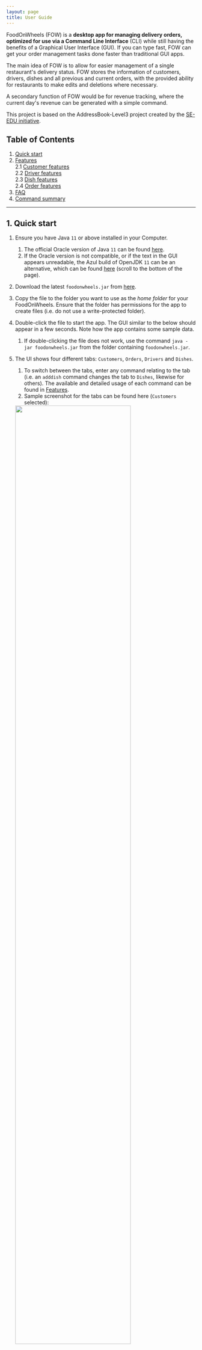 ```yaml
---
layout: page
title: User Guide
---
```


FoodOnWheels (FOW) is a **desktop app for managing delivery orders, 
optimized for use via a Command Line Interface** (CLI) while still having the benefits 
of a Graphical User Interface (GUI). 
If you can type fast, FOW can get your order management tasks done faster 
than traditional GUI apps.

The main idea of FOW is to allow for easier management of a single restaurant's delivery status.
FOW stores the information of customers, drivers, dishes and all previous and current orders, with
the provided ability for restaurants to make edits and deletions where necessary.

A secondary function of FOW would be for revenue tracking, where the current day's revenue can be
generated with a simple command.

This project is based on the AddressBook-Level3 project created by the [SE-EDU initiative](https://se-education.org).

## Table of Contents
1. [Quick start](#1-quick-start)
2. [Features](#2-features)  
   2.1 [Customer features](#21-customer-features)  
   2.2 [Driver features](#22-driver-features)  
   2.3 [Dish features](#23-dish-features)  
   2.4 [Order features](#24-order-features)
3. [FAQ](#3-faq)
4. [Command summary](#4-command-summary)

--------------------------------------------------------------------------------------------------------------------

## 1. Quick start

1. Ensure you have Java `11` or above installed in your Computer. 
   1. The official Oracle version of Java `11` can be found [here](https://www.oracle.com/java/technologies/downloads/#java11). 
   2. If the Oracle version is not compatible, or if the text in the GUI appears unreadable,
   the Azul build of OpenJDK `11` can be an alternative, 
   which can be found [here](https://www.azul.com/downloads/?version=java-11-lts&os=macos&architecture=arm-64-bit&package=jdk-fx) 
   (scroll to the bottom of the page).

2. Download the latest `foodonwheels.jar` from [here](https://github.com/AY2122S2-CS2103-F10-2/tp/releases).

3. Copy the file to the folder you want to use as the _home folder_ for your FoodOnWheels. 
Ensure that the folder has permissions for the app to create files (i.e. do not use a write-protected
folder). 

4. Double-click the file to start the app. The GUI similar to the below should appear in a few seconds. Note how the app contains some sample data.<br>
   1. If double-clicking the file does not work, use the command `java -jar foodonwheels.jar` from the
   folder containing `foodonwheels.jar`.

5. The UI shows four different tabs: `Customers`, `Orders`, `Drivers` and `Dishes`.
   1. To switch between the tabs, enter any command relating to the tab (i.e. an `adddish` 
   command changes the tab to `Dishes`, likewise for others). The available and 
   detailed usage of each command can be found in [Features](#2-features).
   2. Sample screenshot for the tabs can be found here (`Customers` selected):
   <img src="images/tabdisplay.png" width=80%>
   
6. Type the command in the command box and press Enter to execute it. e.g. typing **`help`** and pressing Enter will open the help window.<br>

7. Some data has been added for you to try the app. Please use command `clear` to use your own data.
## Some example commands you can try:

### Commands relating to `Dish`
* **`adddish`**`n/Crab Pasta $/15.50` : Adds a dish named `Crab Pasta` with price `15.50` to the restaurant's menu.

* **`deletedish`**`1` : Deletes a dish named with index 1 displayed on filtered dish list.

* **`listdish`** : Lists all existing dishes on restaurant's menu.

### Commands relating to `Driver`
* **`adddriver`**`n/Joe p/98765432` : Adds a new driver with name `Joe` and phone number `98765432`.

* **`deletedriver`**`1` : Deletes the driver at index `1`.

* **`editdriver`**`1 s/absent` : Edits the status of the driver at index `1` to `absent`.

* **`listdriver all`** : Lists all the drivers in the system.

* **`listdriver free`** : Lists all the free drivers in the system.

### Commands relating to `Customer`
* **`addcustomer`**`n/Joe p/98765432 a/home` : Adds a new driver with name `Joe` and phone number `98765432`.

* **`deletecustomer`**`1` : Deletes the customer at index `1`.

* **`editcustomer`**`1 n/Jack` : Edits the customer at index `1` and replaces name with `Jack`.

* **`listcustomer`** : Lists all the customers in the system.

### Commands relating to `Order` 

* *These commands can only be done after the above commands for Dish, Driver and Customer have been performed.
This is due to preconditions required for Order, which are explained in the [Order features](#24-order-features) section.*

* **`addorder`**`p/98765432 d/Crab Pasta` : Adds an order of `Crab Pasta` for customer with phone number `98765432`.

* **`mark`**`1 s/delivered` : Edits the status of the order at index `1` to `delivered`.

* **`listorder all`** : Lists all the current orders in the system.

* **`listorder in progress`** : Lists all the in-progress orders in the system.


Refer to the [Features](#2-features) below for details of each command.

--------------------------------------------------------------------------------------------------------------------

## 2. Features

<div markdown="block" class="alert alert-info">

**:information_source: Notes about the command format:**<br>

* Words in `UPPER_CASE` are the parameters to be supplied by the user.<br>
  e.g. in `adddish n/NAME $/PRICE`, `name` and `price` are parameters which can be used as `adddish n/Crab Pasta $/15.50`.

* Items in square brackets are optional.<br>
  e.g `INDEX [n/NAME] [p/PHONE]` can be used as `1 n/John Doe` or as `1 n/John Doe p/81234567`.

* Items with `…`​ after them can have multiple inputs.<br>
  e.g. `d/Sushi`, `d/Sushi, Kimchi Fried Rice` etc.

* Parameters can be in any order.<br>
  e.g. if the command specifies `n/NAME p/PHONE`, `p/PHONE n/NAME` is also acceptable.

* If a parameter is expected only once in the command but you specified it multiple times, only the last occurrence of the parameter will be taken.<br>
  e.g. if you specify `p/81232323 p/91823232`, only `p/91823232` will be taken.

* Extraneous parameters for commands that do not take in parameters (such as `help`, `listdish`, `exit` and `clear`) will be ignored.<br>
  e.g. if the command specifies `help 123`, it will be interpreted as `help`.

</div>

## 2.1 Customer features

### Adding a customer: `addcustomer`

Adds a customer to the database.

Format: `addcustomer n/NAME p/PHONE a/ADDRESS `

Examples:
* `addcustomer n/John Doe  p/98765432 a/John street, block 123, #01-01`
* `addcustomer n/Betsy Crowe p/82943423 a/Newgate Prison `

Sample screenshot:

<img src="images/acustomer.png">

### Deleting a customer: `deletecustomer`

Deletes a customer from the database.

Format: `deletecustomer INDEX`

Examples:
* `deletecustomer 1`

Sample screenshot:

<img src="images/deletecustomer.png">

### Editing a customer: `editcustomer`

Edits a customer from the database.

Format: `editcustomer INDEX [n/NAME] [p/PHONE] [a/ADDRESS]`

Examples:
* `editcustomer 1 n/John Doe a/Sentosa Cove`
* `editcustomer 3 p/81234567 a/Sentosa Cove`
* `editcustomer 2 n/John Doe p/81234567`

Sample screenshot:

<img src="images/editcustomer.png">

### List a customer: `listcustomer`

Lists all customers from the database.

Format: `listcustomer`

Sample screenshot:

<img src="images/listcustomer.png">

## 2.2 Driver features

### Adding a driver: `adddriver`

Adds a driver to the database.

Format: ` adddriver n/NAME p/PHONE`

Examples:
* `adddriver n/John Doe p/98765432 `
* `adddriver n/Betsy Crowe p/82345671 `

Sample screenshot:

<img src="images/adddriver.png" >

### Deleting a driver: `deletedriver`

Deletes a driver from the database, together with his/her information.

Format: `deletedriver INDEX`, where `INDEX` denotes the index of the drivers.
* Please use the index `INDEX` shown from the list retrieved from the command `listdriver all`

Examples:
* `deletedriver 1`

Sample screenshot:

<img src="images/deletedriver.png" >

### List all drivers: `listdriver all`

Lists all drivers in the database.

Format: `listdriver all`

Sample screenshot:

<img src="images/listdriverall.png" >

### List driver with specific status: `listdriver`

Lists drivers having a specific status at that time.

Format: `listdriver STATUS`

Action | Feature type
--------|--------------  
**FREE** | Drivers who are not delivering any order and can receive new orders.
**BUSY** | Drivers who are delivering order and cannot receive new orders.
**ABSENT** | Drivers who are out of work and cannot receive new orders.

Examples:
* `listdriver free`

Sample screenshot:

<img src="images/listdriverfree.png" >

### Editing a driver: `editdriver`

Edits a driver's information

Format: `editdriver INDEX [n/NAME] [p/PHONE] [s/STATUS]`, where `INDEX` denotes the index of the drivers.
* Please use the index `INDEX` shown from the list retrieved from the command `listdriver all`
* `STATUS` cannot be changed to `BUSY`.
* `STATUS` only can be changed when the driver is not `BUSY`.

Examples:
* `editdriver 1 n/Adam`
* `editdriver 2 p/99998888`
* `editdriver 2 s/absent`

Sample screenshot:

<img src="images/editdriver.png" >

## 2.3 Dish features

### Adding a dish: `adddish`

Adds a dish to the restaurant’s menu. Dishes of the same name cannot be added.

Format: `adddish n/NAME $/PRICE`

Examples:
* `adddish n/Crab Pasta $/15.50`
* `adddish n/Kimchi Fried Rice $/10.00`

Sample screenshot:

<img src="images/adddish.png">

### Deleting a dish: `deletedish`

Deletes a dish from the restaurant’s menu.

Format: `deletedish INDEX`, where `INDEX` denotes the index of the dish shown on FoodOnWheels

Examples:
* `deletedish 1`
* `deletedish 2`

Sample screenshot:

<img src="images/deletedish.png">

### Editing a dish: `editdish`

Edits a dish from the restaurant’s menu.

Format: `editdish INDEX [n/NAME] [$/PRICE]`, where `INDEX` denotes the index of the dish shown on FoodOnWheels

Examples:
* `editdish 1 n/Kimchi Fried Rice`
* `editdish 2 $/10.00`
* `editdish 2 n/Limchi Fried Rice $/10.00`

Sample screenshot:

<img src="images/editdish.png">

## 2.4 Order Features

### Adding a new Delivery Order: `addorder`

Adds a new delivery order to the list of orders. 

Pre-condition: 
1. The phone number provided belongs to an existing customer
2. The dishes provided exist in the current dish list
3. There exists at least one free driver.

Format: `addorder p/PHONE d/DISHES_SEPARATED_BY_COMMA...`


Examples:
* `addorder p/81234567 d/Fried Rice, Pasta`
* `addorder p/86471627 d/Sushi`

### Edit the status of a Delivery Order: `mark`

Edit the status of a delivery order in the list using its index.

When attempting to edit a delivered Order back to being in progress, the original driver must be available.
Else, please create a new Order so that a new driver can be assigned.

Format: `mark INDEX s/STATUS`

Examples:
* `mark 1 s/delivered`
* `mark 3 s/in progress`

### Edit the details of a Delivery Order: `editorder`

Edit the customer and dishes details of a delivery order in the list using its index.
The same pre-conditions of AddOrder applies to this command as well.

Format: `editorder INDEX [p/PHONE] [d/DISHES_SEPARATED_BY_COMMA...]`

Examples:
* `editorder 1 p/87264512 d/kimchi, fried rice`
* `editorder 3 p/87654321`


### Search for Orders by Phone Number: `findorder`

Search for orders with the customer phone number(s) provided in the list of orders.

Format: `findorder p/PHONE_SEPARATED_BY_SPACE...`

Examples:
* `findorder p/81234567`
* `findorder p/81234567 98765432`

### Listing orders: `listorder`

Lists the orders in the system based on the keyword entered.

Format: `listorder KEYWORD`. KEYWORD is one of 'all', 'in_progress'
OR 'in progress', 'delivered', 'cancelled' (not case-sensitive)

Sample screenshot `listorder all`:

<img src="images/listorderall.png">

Sample screenshot `listorder in progress` OR `listorder in_progress`:

<img src="images/listorderinprogress.png">

Sample screenshot `listorder delivered`:

<img src="images/listorderdelivered.png">

Sample screenshot `listorder cancelled`:

<img src="images/listordercancelled.png">

### Revenue for the day: `revenue`

Obtains revenue generated in the current day based on the date
on the operating system. All orders in FoodOnWheels will be listed.

Format: `revenue`

Sample screenshot:

<img src="images/revenue.png">

## 2.4 Other features
### Viewing help : `help`

Shows a message explaning how to access the help page.

![help message](images/helpMessageFOW.png)

Format: `help`


### Exiting the program : `exit`

Exits the program.

Format: `exit`


### Saving the data

FoodOnWheels data are saved in the hard disk automatically after any command that changes the data. There is no need to save manually.

### Editing the data file

FoodOnWheels data are saved as a JSON file `[JAR file location]/data/addressbook.json`. Advanced users are welcome to update data directly by editing that data file.

<div markdown="span" class="alert alert-warning">:exclamation: **Caution:**
If your changes to the data file makes its format invalid, AddressBook will discard all data and start with an empty data file at the next run.
</div>

### Archiving data files `[coming in v2.0]`

_Details coming soon ..._

--------------------------------------------------------------------------------------------------------------------

## 3. FAQ

**Q**: How do I transfer my data to another Computer?<br>
**A**: Install the app in the other computer and overwrite the empty data file it creates with the file that contains the data of your previous FoodOnWheels home folder.

--------------------------------------------------------------------------------------------------------------------

## 4. Command summary

Action | Feature type | Format, Examples
--------|--------------|------------------
**Add** | **Customer** |`addcustomer n/NAME a/ADDRESS p/PHONE` <br> e.g,`addcustomer n/James Ho a/123, Clementi Rd, 1234665 p/88884444`
**Delete** | **Customer** |`deletecustomer INDEX` <br> e.g,`deletecustomer 1`
**Edit** | **Customer** |`editcustomer INDEX [n/NAME] [a/ADDRESS] [p/PHONE]`<br> e.g,`editcustomer 1 n/James Ho a/123, Clementi Rd, 1234665 p/99994444`
**Add** | **Driver**   |`adddriver n/NAME p/PHONE` <br> e.g,`adddriver n/John Doe p/98765432`
**Delete** | **Driver**   |`deletedriver INDEX` <br> e.g,`deletedriver 1`
**List (all drivers)** | **Driver**   |`listdriver all`
**List** | **Driver**   |`listdriver STATUS` <br> e.g `listdriver free`
**Edit** | **Driver** |``editdriver INDEX [n/NAME] [p/PHONE] [s/STATUS]``<br> e.g,`editdriver 3 s/absent`
**Add** | **Dish**     | `adddish n/NAME $/PRICE` <br> e.g., `adddish n/Crab Pasta $/15.50`
**Delete** | **Dish**     | `deletedish INDEX` <br> e.g., `deletedish 1`
**Add** | **Order**    | `addorder p/PHONE d/DISHES_SEPARATED_BY_COMMA…` <br> e.g., `addorder p/82224567 d/kimchi fried rice, sushi`
**Edit** | **Order (status)** | `mark INDEX s/STATUS` <br> e.g., `mark 1 s/delivered`
**Edit** | **Order** | `editorder INDEX [p/PHONE] [d/DISHES_SEPARATED_BY_COMMA...]` <br> e.g., `editorder 2 p/675827361 d/burger`
**Find** | **Order** | `find p/PHONE` <br> e.g., `find p/87654321`
**List (all orders)** | **Order**    | `listorder all` (keyword `all` not case-sensitve)
**List (in-progress orders)** | **Order**    | `listorder in progress` OR `listorder in_progress` (keyword `in progress` OR `in_progress` not case-sensitve)
**List (delivered orders)** | **Order**    | `listorder delivered` (keyword `delivered` not case-sensitve)
**List (cancelled orders)** | **Order**    | `listorder cancelled` (keyword `cancelled` not case-sensitve)
**Revenue (for the day)** | **Order**    | `revenue`
